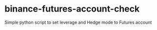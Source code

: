 # binance-futures-account-check
Simple python script to set leverage and Hedge mode to Futures account
